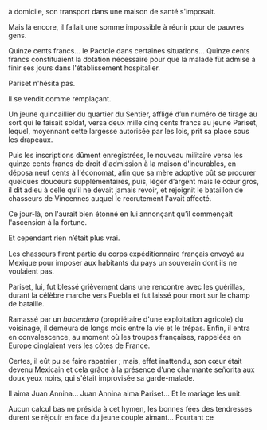 à domicile, son transport dans une maison de santé s'imposait.

Mais là encore, il fallait une somme impossible à réunir pour de pauvres gens.

Quinze cents francs... le Pactole dans certaines situations... Quinze cents
francs constituaient la dotation nécessaire pour que la malade fùt admise à
finir ses jours dans l'établissement hospitalier.

Pariset n'hésita pas.

Il se vendit comme remplaçant.

Un jeune quincaillier du quartier du Sentier, affligé d’un numéro de tirage
au sort qui le faisait soldat, versa deux mille cinq cents francs au jeune
Pariset, lequel, moyennant cette largesse autorisée par les lois, prit sa
place sous les drapeaux.

Puis les inscriptions dûment enregistrées, le nouveau militaire versa les
quinze cents francs de droit d'admission à la maison d'incurables, en déposa
neuf cents à l'économat, aﬁn que sa mère adoptive pût se procurer quelques
douceurs supplémentaires, puis, léger d’argent mais le cœur gros, il dit adieu
à celle qu'il ne devait jamais revoir, et rejoignit le bataillon de chasseurs de Vincennes auquel le recrutement l'avait affecté.

Ce jour-là, on l'aurait bien étonné en lui annonçant qu’il commençait
l'ascension à la fortune.

Et cependant rien n’était plus vrai.

Les chasseurs ﬁrent partie du corps expéditionnaire français envoyé au
Mexique pour imposer aux habitants du pays un souverain dont ils ne voulaient
pas.

Pariset, lui, fut blessé grièvement dans une rencontre avec les guérillas,
durant la célèbre marche vers Puebla et fut laissé pour mort sur le champ de
bataille.

Ramassé par un _hacendero_ (propriétaire d'une exploitation agricole) du
voisinage, il demeura de longs mois entre la vie et le trépas. Enﬁn, il entra
en convalescence, au moment où les troupes françaises, rappelées en Europe
cinglaient vers les côtes de France.

Certes, il eût pu se faire rapatrier ; mais, effet inattendu, son cœur était
devenu Mexicain et cela grâce à la présence d’une charmante señorita aux doux
yeux noirs, qui s'était improvisée sa garde-malade.

Il aima Juan Annina... Juan Annina aima Pariset... Et le mariage les unit.

Aucun calcul bas ne présida à cet hymen, les bonnes fées des tendresses durent
se réjouir en face du jeune couple aimant... Pourtant ce
